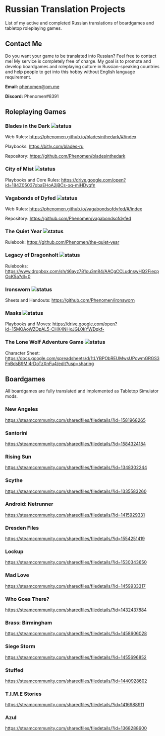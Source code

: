 # Russian Translation Projects
List of my active and completed Russian translations of boardgames and tabletop roleplaying games.

## Contact Me
Do you want your game to be translated into Russian? Feel free to contact me! My service is completely free of charge. My goal is to promote and develop boardgames and roleplaying culture in Russian-speaking countries and help people to get into this hobby without English language requirement.

**Email:** phenomen@pm.me

**Discord:** Phenomen#8391

## Roleplaying Games

### Blades in the Dark ![status](https://img.shields.io/badge/status-completed-green.svg) 
Web Rules: https://phenomen.github.io/bladesinthedark/#/index

Playbooks: https://bitly.com/blades-ru

Repository: https://github.com/Phenomen/bladesinthedark

### City of Mist ![status](https://img.shields.io/badge/status-completed-green.svg) 
Playbooks and Core Rules: https://drive.google.com/open?id=184Z05037obaEHoA2jBCs-oq-miHDyqfn

### Vagabonds of Dyfed ![status](https://img.shields.io/badge/status-in--progress-orange.svg) 
Web Rules: https://phenomen.github.io/vagabondsofdyfed/#/index

Repository: https://github.com/Phenomen/vagabondsofdyfed

### The Quiet Year ![status](https://img.shields.io/badge/status-completed-green.svg) 
Rulebook: https://github.com/Phenomen/the-quiet-year

### Legacy of Dragonholt ![status](https://img.shields.io/badge/status-completed-green.svg)
Rulebooks: https://www.dropbox.com/sh/ti6ayz781ou3m84/AACgCCLudnswHQ2FiecpOcK5a?dl=0

### Ironsworn ![status](https://img.shields.io/badge/status-in--progress-orange.svg) 
Sheets and Handouts: https://github.com/Phenomen/ironsworn

### Masks ![status](https://img.shields.io/badge/status-completed-green.svg) 
Playbooks and Moves: https://drive.google.com/open?id=15MOAoWZOpAL5-CHX4NHxJGL0kYWDqkf-

### The Lone Wolf Adventure Game ![status](https://img.shields.io/badge/status-completed-green.svg) 
Character Sheet: https://docs.google.com/spreadsheets/d/1tLYBPObREUMwsUPowmGRGS3FnBdsB9MI4rDoTzXnFu4/edit?usp=sharing

## Boardgames

All boardgames are fully translated and implemented as Tabletop Simulator mods.

### New Angeles 
https://steamcommunity.com/sharedfiles/filedetails/?id=1581968265

### Santorini 
https://steamcommunity.com/sharedfiles/filedetails/?id=1584324184

### Rising Sun
https://steamcommunity.com/sharedfiles/filedetails/?id=1348302244

### Scythe
https://steamcommunity.com/sharedfiles/filedetails/?id=1335583260

### Android: Netrunner
https://steamcommunity.com/sharedfiles/filedetails/?id=1415929331

### Dresden Files 
https://steamcommunity.com/sharedfiles/filedetails/?id=1554251419

### Lockup 
https://steamcommunity.com/sharedfiles/filedetails/?id=1530343650

### Mad Love 
https://steamcommunity.com/sharedfiles/filedetails/?id=1459933317

### Who Goes There?
https://steamcommunity.com/sharedfiles/filedetails/?id=1432437884

### Brass: Birmingham 
https://steamcommunity.com/sharedfiles/filedetails/?id=1458606028

### Siege Storm
https://steamcommunity.com/sharedfiles/filedetails/?id=1455696852

### Stuffed
https://steamcommunity.com/sharedfiles/filedetails/?id=1440928602

### T.I.M.E Stories
https://steamcommunity.com/sharedfiles/filedetails/?id=1416988911

### Azul
https://steamcommunity.com/sharedfiles/filedetails/?id=1368288600
